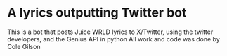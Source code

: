 # A lyrics outputting Twitter bot
This is a bot that posts Juice WRLD lyrics to X/Twitter, using the twitter developers, and the Genius API in python
All work and code was done by Cole Gilson